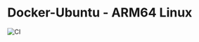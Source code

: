 # Docker-Ubuntu - ARM64 Linux 

![CI](https://github.com/dangorozco/docker-ubuntu/actions/workflows/ci.yml/badge.svg)
